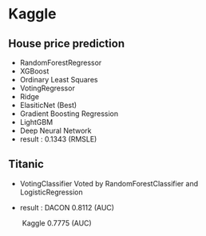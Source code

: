 # Kaggle

## House price prediction

- RandomForestRegressor
- XGBoost
- Ordinary Least Squares
- VotingRegressor
- Ridge
- ElasiticNet (Best)
- Gradient Boosting Regression
- LightGBM
- Deep Neural Network
- result : 0.1343 (RMSLE)

## Titanic

- VotingClassifier Voted by RandomForestClassifier and LogisticRegression

- result : DACON 0.8112 (AUC)

  ​			 Kaggle 0.7775 (AUC)
